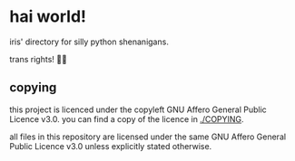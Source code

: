 # hai world!

iris' directory for silly python shenanigans.

trans rights! 🏳️‍⚧️

## copying 

this project is licenced under the copyleft GNU Affero General Public Licence v3.0. you can find a copy of the licence in [./COPYING](./COPYING).

all files in this repository are licensed under the same GNU Affero General Public Licence v3.0 unless explicitly stated otherwise.
